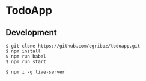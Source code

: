 # TodoApp

## Development

```
$ git clone https://github.com/egriboz/todoapp.git
$ npm install
$ npm run babel
$ npm run start

$ npm i -g live-server

```
